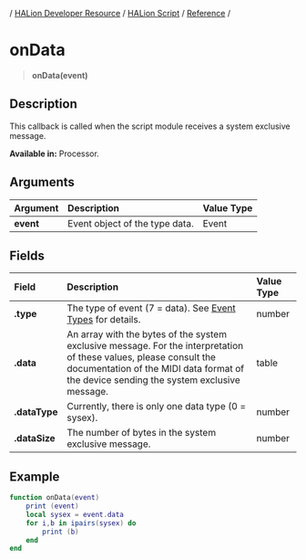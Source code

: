 / [HALion Developer Resource](../../HALion-Developer-Resource.md) / [HALion Script](./HALion-Script.md) / [Reference](./Reference.md) /

# onData

>**onData(event)**

## Description

This callback is called when the script module receives a system exclusive message.

**Available in:** Processor.

## Arguments

|Argument|Description|Value Type|
|:-|:-|:-|
|**event**|Event object of the type data.|Event|

## Fields

|Field|Description|Value Type|
|:-|:-|:-|
|**.type**|The type of event (7 = data). See [Event Types](./Event-Types.md) for details.|number|
|**.data**|An array with the bytes of the system exclusive message. For the interpretation of these values, please consult the documentation of the MIDI data format of the device sending the system exclusive message.|table|
|**.dataType**|Currently, there is only one data type (0 = sysex).|number|
|**.dataSize**|The number of bytes in the system exclusive message.|number|

## Example

```lua
function onData(event)
	print (event)
	local sysex = event.data
	for i,b in ipairs(sysex) do
		print (b)
	end
end
```
